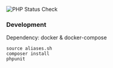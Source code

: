 ![PHP Status Check](https://github.com/rdok/bbc-academy_advanced-tdd/workflows/php-status-check/badge.svg) 

### Development

Dependency: docker & docker-compose

```
source aliases.sh
composer install
phpunit
```